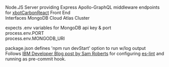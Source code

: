 Node.JS Server providing Express Apollo-GraphQL middleware endpoints for [xbotCarbonReact](https://github.com/ocommaj/xbotCarbonReact) Front End<br>
Interfaces MongoDB Cloud Atlas Cluster<br>

expects .env variables for MongoDB api key & port<br>
process.env.PORT<br>
process.env.MONGODB_URI<br>

package.json defines 'npm run devStart' option to run w/log output<br>
Follows [IBM Developer Blog post by Sam Roberts](https://developer.ibm.com/articles/why-and-how-to-use-eslint-in-your-project/) for configuring [es-lint](https://www.npmjs.com/package/eslint) and running as pre-commit hook.

